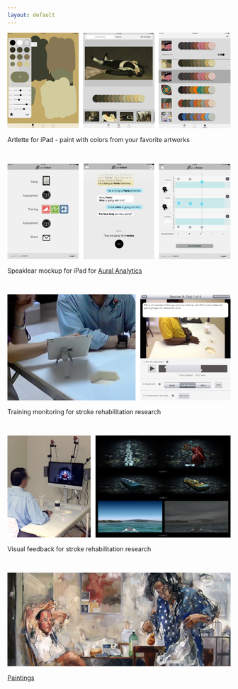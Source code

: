 ```yaml
---
layout: default
---
```



![alt text](/images/artlette/artlette.png "Artlette")

Artlette for iPad - paint with colors from your favorite artworks

<br>

![alt text](/images/speaklear/speaklear.jpg "Speaklear") 

Speaklear mockup for iPad for [Aural Analytics](http://auralanalytics.com/)

<br>

![alt text](/images/trainingMonitoring/trainingMonitoring.png "Training monitoring") 

Training monitoring for stroke rehabilitation research

<br>

![alt text](/images/feedback/feedback.png "Feedback") 

Visual feedback for stroke rehabilitation research

<br>

![alt text](/images/paintings/painting.png "Feedback")

[Paintings](/painting/)
